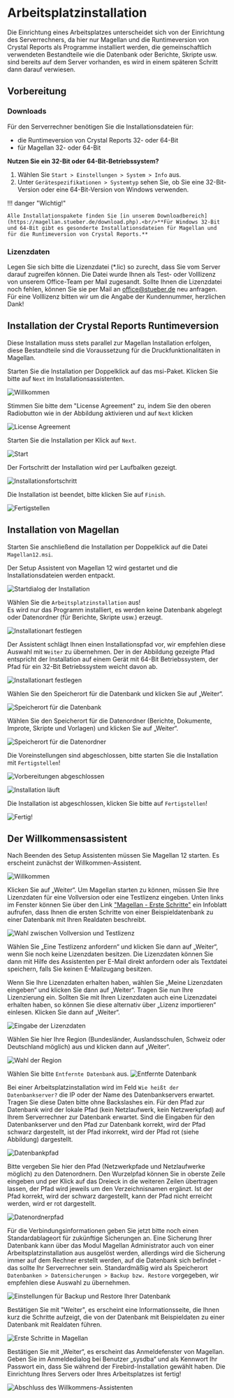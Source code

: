 ﻿# Arbeitsplatzinstallation

Die Einrichtung eines Arbeitsplatzes unterscheidet sich von der Einrichtung des Serverrechners, da hier nur Magellan und die Runtimeversion von Crystal Reports als Programme installiert werden, die gemeinschaftlich verwendeten Bestandteile wie die Datenbank oder Berichte, Skripte usw. sind bereits auf dem Server vorhanden, es wird in einem späteren Schritt dann darauf verwiesen.

## Vorbereitung

### Downloads

Für den Serverrechner benötigen Sie die Installationsdateien für:

* die Runtimeversion von Crystal Reports 32- oder 64-Bit
* für Magellan 32- oder 64-Bit

**Nutzen Sie ein 32-Bit oder 64-Bit-Betriebssystem?**

1. Wählen Sie `Start > Einstellungen > System > Info` aus.
2. Unter `Gerätespezifikationen > Systemtyp` sehen Sie, ob Sie eine 32-Bit-Version oder eine 64-Bit-Version von Windows verwenden.

!!! danger "Wichtig!"

    Alle Installationspakete finden Sie [in unserem Downloadbereich](https://magellan.stueber.de/download.php).<br/>**Für Windows 32-Bit und 64-Bit gibt es gesonderte Installationsdateien für Magellan und für die Runtimeversion von Crystal Reports.**

### Lizenzdaten

Legen Sie sich bitte die Lizenzdatei (*.lic) so zurecht, dass Sie vom Server darauf zugreifen können. 
Die Datei wurde Ihnen als Test- oder Volllizenz von unserem Office-Team per Mail zugesandt. Sollte Ihnen die Lizenzdatei noch fehlen, können Sie sie per Mail an office@stueber.de neu anfragen. Für eine Volllizenz bitten wir um die Angabe der Kundennummer, herzlichen Dank!

## Installation der Crystal Reports Runtimeversion

Diese Installation muss stets parallel zur Magellan Installation erfolgen, diese Bestandteile sind die Voraussetzung für die Druckfunktionalitäten in Magellan.

Starten Sie die Installation per Doppelklick auf das msi-Paket. Klicken Sie bitte auf `Next` im Installationsassistenten.

![Willkommen](/assets/images/installation/11/cr/004.png)

Stimmen Sie bitte dem "License Agreement" zu, indem Sie den oberen Radiobutton wie in der Abbildung aktivieren und auf `Next` klicken

![License Agreement](/assets/images/installation/11/cr/005.png)

Starten Sie die Installation per Klick auf `Next`.

![Start](/assets/images/installation/11/cr/006.png)

Der Fortschritt der Installation wird per Laufbalken gezeigt.

![Installationsfortschritt](/assets/images/installation/11/cr/007.png)

Die Installation ist beendet, bitte klicken Sie auf `Finish`.

![Fertigstellen](/assets/images/installation/11/cr/008.png)

## Installation von Magellan

Starten Sie anschließend die Installation per Doppelklick auf die Datei `Magellan12.msi`.

Der Setup Assistent von Magellan 12 wird gestartet und die Installationsdateien werden entpackt.

![Startdialog der Installation](/assets/images/installation/12/001.png)

Wählen Sie die `Arbeitsplatzinstallation` aus!<br/>Es wird nur das Programm installiert, es werden keine Datenbank abgelegt oder Datenordner (für Berichte, Skripte usw.) erzeugt.

![Installationart festlegen](/assets/images/installation/12/001.1.png)

Der Assistent schlägt Ihnen einen Installationspfad vor, wir empfehlen diese Auswahl mit `Weiter` zu übernehmen. Der in der Abbildung gezeigte Pfad entspricht der Installation auf einem Gerät mit 64-Bit Betriebssystem, der Pfad für ein 32-Bit Betriebssystem weicht davon ab.

![Installationart festlegen](/assets/images/installation/12/001.2.png)

Wählen Sie den Speicherort für die Datenbank und klicken Sie auf „Weiter“.

![Speicherort für die Datenbank](/assets/images/installation/12/001.3.png)

Wählen Sie den Speicherort für die Datenordner (Berichte, Dokumente, Improte, Skripte und Vorlagen) und klicken Sie auf „Weiter“.

![Speicherort für die Datenordner](/assets/images/installation/12/001.4.png)

Die Voreinstellungen sind abgeschlossen, bitte starten Sie die Installation mit `Fertigstellen`!

![Vorbereitungen abgeschlossen](/assets/images/installation/12/001.5.png)

![Installation läuft](/assets/images/installation/12/001.6.png)

Die Installation ist abgeschlossen, klicken Sie bitte auf `Fertigstellen`!

![Fertig!](/assets/images/installation/12/001.7.png)

## Der Willkommensassistent

Nach Beenden des Setup Assistenten müssen Sie Magellan 12 starten. Es erscheint zunächst der Willkommen-Assistent.

![Willkommen](/assets/images/installation/12/w/001.png)

Klicken Sie auf „Weiter“. Um Magellan starten zu können, müssen Sie Ihre Lizenzdaten für eine Vollversion oder eine Testlizenz eingeben.
Unten links im Fenster können Sie über den Link ["Magellan - Erste Schritte"](https://doc.kb.stueber.de/magellan/erste-schritte-in-magellan.html) ein Infoblatt aufrufen, dass Ihnen die ersten Schritte von einer Beispieldatenbank zu einer Datenbank mit Ihren Realdaten beschreibt.

![Wahl zwischen Vollversion und Testlizenz](/assets/images/installation/12/w/002.png)

Wählen Sie „Eine Testlizenz anfordern“ und klicken Sie dann auf „Weiter“, wenn Sie noch keine Lizenzdaten besitzen. Die Lizenzdaten können Sie dann mit Hilfe des Assistenten per E-Mail direkt anfordern oder als Textdatei speichern, falls Sie keinen E-Mailzugang besitzen.

Wenn Sie Ihre Lizenzdaten erhalten haben, wählen Sie „Meine Lizenzdaten eingeben“ und klicken Sie dann auf „Weiter“. Tragen Sie nun Ihre Lizenzierung ein. Sollten Sie mit Ihren Lizenzdaten auch eine Lizenzdatei erhalten haben, so können Sie diese alternativ über „Lizenz importieren“ einlesen. Klicken Sie dann auf „Weiter“.

![Eingabe der Lizenzdaten](/assets/images/installation/12/w/003.png)

Wählen Sie hier Ihre Region (Bundesländer, Auslandsschulen, Schweiz oder Deutschland möglich) aus und klicken dann auf „Weiter“.

![Wahl der Region](/assets/images/installation/12/w/004.png)

Wählen Sie bitte `Entfernte Datenbank` aus.
![Entfernte Datenbank](/assets/images/installation/12/w/005.4.png)

Bei einer Arbeitsplatzinstallation wird im Feld `Wie heißt der Datenbankserver?` die IP oder der Name des Datenbankservers erwartet. Tragen Sie diese Daten bitte ohne Backslashes ein. Für den Pfad zur Datenbank wird der lokale Pfad (kein Netzlaufwerk, kein Netzwerkpfad) auf Ihrem Serverrechner zur Datenbank erwartet.
Sind die Eingaben für den Datenbankserver und den Pfad zur Datenbank korrekt, wird der Pfad schwarz dargestellt, ist der Pfad inkorrekt, wird der Pfad rot (siehe Abbildung) dargestellt.

![Datenbankpfad](/assets/images/installation/12/w/006.1.png)

Bitte vergeben Sie hier den Pfad (Netzwerkpfade und Netzlaufwerke möglich) zu den Datenordnern. Den Wurzelpfad können Sie in oberste Zeile eingeben und per Klick auf das Dreieck in die weiteren Zeilen übertragen lassen, der Pfad wird jeweils um den Verzeichnisnamen ergänzt. Ist der Pfad korrekt, wird der schwarz dargestellt, kann der Pfad nicht erreicht werden, wird er rot dargestellt.

![Datenordnerpfad](/assets/images/installation/12/w/006.3.png)

Für die Verbindungsinformationen geben Sie jetzt bitte noch einen Standardablageort für zukünftige Sicherungen an. Eine Sicherung Ihrer Datenbank kann über das Modul Magellan Administrator auch von einer Arbeitsplatzinstallation aus ausgelöst werden, allerdings wird die Sicherung immer auf dem Rechner erstellt werden, auf die Datenbank sich befindet - das sollte Ihr Serverrechner sein. Standardmäßig wird als Speicherort `Datenbanken > Datensicherungen > Backup bzw. Restore` vorgegeben, wir empfehlen diese Auswahl zu übernehmen.

![Einstellungen für Backup und Restore Ihrer Datenbank](/assets/images/installation/12/w/007.png)

Bestätigen Sie mit "Weiter", es erscheint eine Informationsseite, die Ihnen kurz die Schritte aufzeigt, die von der Datenbank mit Beispieldaten zu einer Datenbank mit Realdaten führen.

![Erste Schritte in Magellan](/assets/images/installation/12/w/008.png)

Bestätigen Sie mit „Weiter“, es erscheint das Anmeldefenster von Magellan. 
Geben Sie im Anmeldedialog bei Benutzer „sysdba“ und als Kennwort Ihr Passwort ein, dass Sie während der Firebird-Installation gewählt haben. Die Einrichtung Ihres Servers oder Ihres Arbeitsplatzes ist fertig!

![Abschluss des Willkommens-Assistenten](/assets/images/installation/12/w/009.png)
